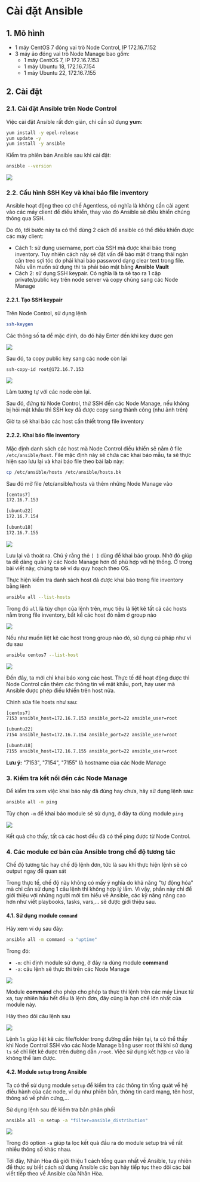 # Cài đặt Ansible

## 1. Mô hình

- 1 máy CentOS 7 đóng vai trò Node Control, IP 172.16.7.152
- 3 máy ảo đóng vai trò Node Manage bao gồm: 
   - 1 máy CentOS 7, IP 172.16.7.153
   - 1 máy Ubuntu 18, 172.16.7.154
   - 1 máy Ubuntu 22, 172.16.7.155

## 2. Cài đặt

### 2.1. Cài đặt Ansible trên Node Control

Việc cài đặt Ansible rất đơn giản, chỉ cần sử dụng **yum**:

```sh
yum install -y epel-release
yum update -y
yum install -y ansible
```

Kiểm tra phiên bản Ansible sau khi cài đặt:

```sh
ansible --version
```

![](./images/ansible_version.png)

### 2.2. Cấu hình SSH Key và khai báo file inventory

Ansible hoạt động theo cơ chế Agentless, có nghĩa là không cần cài agent vào các máy client để điều khiển, thay vào đó Ansible sẽ điều khiển chúng thông qua SSH.

Do đó, tới bước này ta có thể dùng 2 cách để ansible có thể điều khiển được các máy client:

- Cách 1: sử dụng username, port của SSH mà được khai báo trong inventory. Tuy nhiên cách này sẽ đặt vấn đề bảo mật ở trạng thái ngàn cân treo sợi tóc do phải khai báo password dạng clear text trong file. Nếu vẫn muốn sử dụng thì ta phải bảo mật bằng **Ansible Vault**
- Cách 2: sử dụng SSH keypair. Có nghĩa là ta sẽ tạo ra 1 cặp private/public key trên node server và copy chúng sang các Node Manage

#### 2.2.1. Tạo SSH keypair

Trên Node Control, sử dụng lệnh

```sh
ssh-keygen
```

Các thông số ta để mặc định, do đó hãy Enter đến khi key được gen

![](./images/ansible_sshkey.png)

Sau đó, ta copy public key sang các node còn lại

```sh
ssh-copy-id root@172.16.7.153
```

![](./images/ansible_copykey.png)

Làm tương tự với các node còn lại.

Sau đó, đứng từ Node Control, thử SSH đến các Node Manage, nếu không bị hỏi mật khẩu thì SSH key đã được copy sang thành công (như ảnh trên)

Giờ ta sẽ khai báo các host cần thiết trong file inventory

#### 2.2.2. Khai báo file inventory

Mặc định danh sách các host mà Node Control điều khiển sẽ nằm ở file ```/etc/ansible/host```. File mặc định này sẽ chứa các khai báo mẫu, ta sẽ thực hiện sao lưu lại và khai báo file theo bài lab này:

```sh
cp /etc/ansible/hosts /etc/ansible/hosts.bk
```

Sau đó mở file /etc/ansible/hosts và thêm những Node Manage vào

```sh
[centos7]
172.16.7.153

[ubuntu22]
172.16.7.154

[ubuntu18]
172.16.7.155
```

![](./images/ansible_hosts.png)

Lưu lại và thoát ra. Chú ý rằng thẻ ```[ ]``` dùng để khai báo group. Nhờ đó giúp ta dễ dàng quản lý các Node Manage hơn để phù hợp với hệ thống. Ở trong bài viết này, chúng ta sẽ ví dụ quy hoạch theo OS.

Thực hiện kiểm tra danh sách host đã được khai báo trong file inventory bằng lệnh

```sh
ansible all --list-hosts
```

Trong đó ```all``` là tùy chọn của lệnh trên, mục tiêu là liệt kê tất cả các hosts nằm trong file inventory, bất kể các host đó nằm ở group nào

![](./images/ansible_list_host.png)

Nếu như muốn liệt kê các host trong group nào đó, sử dụng cú pháp như ví dụ sau

```sh
ansible centos7 --list-host
```

![](./images/ansible_list_group_host.png)

Đến đây, ta mới chỉ khai báo xong các host. Thực tế để hoạt động được thì Node Control cần thêm các thông tin về mật khẩu, port, hay user mà Ansible được phép điều khiển trên host nữa.

Chỉnh sửa file hosts như sau:

```sh
[centos7]
7153 ansible_host=172.16.7.153 ansible_port=22 ansible_user=root

[ubuntu22]
7154 ansible_host=172.16.7.154 ansible_port=22 ansible_user=root

[ubuntu18]
7155 ansible_host=172.16.7.155 ansible_port=22 ansible_user=root
```

**Lưu ý:** "7153", "7154", "7155" là hostname của các Node Manage

### 3. Kiểm tra kết nối đến các Node Manage

Để kiểm tra xem việc khai báo này đã đúng hay chưa, hãy sử dụng lệnh sau:

```sh
ansible all -m ping
```

Tùy chọn ```-m``` để khai báo module sẽ sử dụng, ở đây ta dùng module ```ping```

![](./images/ansible_ping.png)

Kết quả cho thấy, tất cả các host đều đã có thể ping được từ Node Control.

### 4. Các module cơ bản của Ansible trong chế độ tương tác

Chế độ tương tác hay chế độ lệnh đơn, tức là sau khi thực hiện lệnh sẽ có output ngay để quan sát

Trong thực tế, chế độ này không có mấy ý nghĩa do khả năng "tự động hóa" mà chỉ cần sử dụng 1 câu lệnh thì không hợp lý lắm. Vì vậy, phần này chỉ để giới thiệu với những người mới tìm hiểu về Ansible, các kỹ năng nâng cao hơn như viết playbooks, tasks, vars,... sẽ được giới thiệu sau.

#### 4.1. Sử dụng module ```command```

Hãy xem ví dụ sau đây:

```sh
ansible all -m command -a "uptime"
```

Trong đó:
- ```-m```: chỉ định module sử dụng, ở đây ra dùng module **command**
- ```-a```: câu lệnh sẽ thực thi trên các Node Manage

![](./images/ansible_command_uptime.png)

Module **command** cho phép cho phép ta thực thi lệnh trên các máy Linux từ xa, tuy nhiên hầu hết đều là lệnh đơn, đây cũng là hạn chế lớn nhất của module này.

Hãy theo dõi câu lệnh sau

![](./images/ansible_command_ls.png)

Lệnh ```ls``` giúp liệt kê các file/folder trong đường dẫn hiện tại, ta có thể thấy khi Node Control SSH vào các Node Manage bằng user root thì khi sử dụng ```ls``` sẽ chỉ liệt kê được trên đường dẫn ```/root```. Việc sử dụng kết hợp ```cd``` vào là không thể làm được.

#### 4.2. Module ```setup``` trong Ansible

Ta có thể sử dụng module ```setup``` để kiểm tra các thông tin tổng quát về hệ điều hành của các node, ví dụ như phiên bản, thông tin card mạng, tên host, thông số về phần cứng,...

Sử dụng lệnh sau để kiểm tra bản phân phối

```sh
ansible all -m setup -a "filter=ansible_distribution"
```

![](./images/ansible_setup.png)

Trong đó option ```-a``` giúp ta lọc kết quả đầu ra do module setup trả về rất nhiều thông số khác nhau.

Tới đây, Nhân Hòa đã giới thiệu 1 cách tổng quan nhất về Ansible, tuy nhiên để thực sự biết cách sử dụng Ansible các bạn hãy tiếp tục theo dõi các bài viết tiếp theo về Ansible của Nhân Hòa.